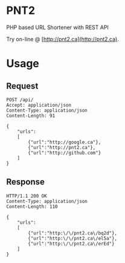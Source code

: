 PNT2
====

PHP based URL Shortener with REST API

Try on-line @ [http://pnt2.ca](http://pnt2.ca).

Usage
=

Request
-
    POST /api/
    Accept: application/json
    Content-Type: application/json
    Content-Length: 91

    {
        "urls":
        [
            {"url":"http://google.ca"},
            {"url":"http://pnt2.ca"},
            {"url":"http://github.com"}
        ]
    }

Response
-
    HTTP/1.1 200 OK
    Content-Type: application/json
    Content-Length: 110

    {
        "urls":
        [
            {"url":"http:\/\/pnt2.ca\/bq2d"},
            {"url":"http:\/\/pnt2.ca\/el5a"},
            {"url":"http:\/\/pnt2.ca\/erEd"}
        ]
    }
